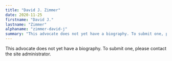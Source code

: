 ```yaml
---
title: "David J. Zimmer"
date: 2020-11-25
firstname: "David J."
lastname: "Zimmer"
alphaname: "zimmer-david-j"
summary: "This advocate does not yet have a biography. To submit one, please contact the site administrator."
---
```

This advocate does not yet have a biography. To submit one, please contact the site administrator.

